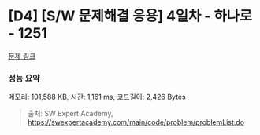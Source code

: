 # [D4] [S/W 문제해결 응용] 4일차 - 하나로 - 1251 

[문제 링크](https://swexpertacademy.com/main/code/problem/problemDetail.do?contestProbId=AV15StKqAQkCFAYD) 

### 성능 요약

메모리: 101,588 KB, 시간: 1,161 ms, 코드길이: 2,426 Bytes



> 출처: SW Expert Academy, https://swexpertacademy.com/main/code/problem/problemList.do